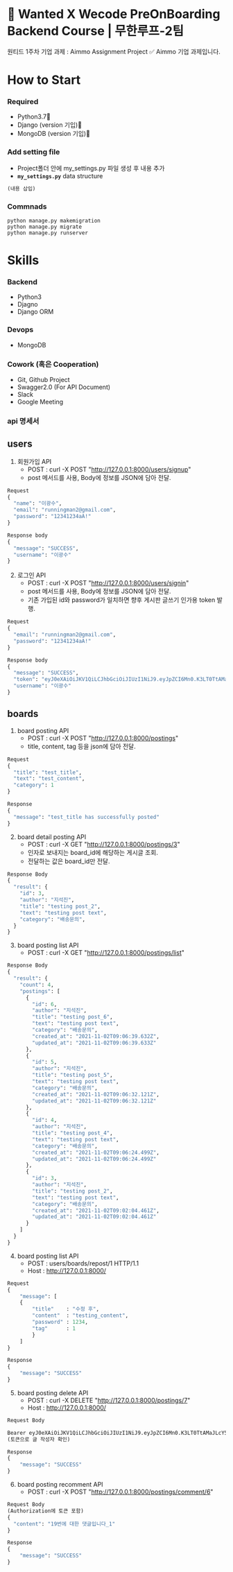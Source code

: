 # 🎊 Wanted X Wecode PreOnBoarding Backend Course | 무한루프-2팀
원티드 1주차 기업 과제 : Aimmo Assignment Project
  ✅ Aimmo 기업 과제입니다.

# How to Start

### Required
- Python3.7🔺
- Django (version 기입)🔺
- MongoDB (version 기입)🔺

### Add setting file
- Project폴더 안에 my_settings.py 파일 생성 후 내용 추가
- **`my_settings.py`** data structure
```py
(내용 삽입)
```

### Commnads
```shell
python manage.py makemigration
python manage.py migrate
python manage.py runserver
```

# Skills

### Backend
- Python3
- Djagno
- Django ORM

### Devops
- MongoDB

### Cowork (혹은 Cooperation)
- Git, Github Project
- Swagger2.0 (For API Document)
- Slack
- Google Meeting

### api 명세서

## users
1. 회원가입 API
    - POST : curl -X POST "http://127.0.0.1:8000/users/signup"
    - post 메서드를 사용, Body에 정보를 JSON에 담아 전달.
```python
Request
{
  "name": "이광수",
  "email": "runningman2@gmail.com",
  "password": "12341234aA!"
}
```
```python
Response body
{
  "message": "SUCCESS",
  "username": "이광수"
}
```
2. 로그인 API
    - POST : curl -X POST "http://127.0.0.1:8000/users/signin"
    - post 메서드를 사용, Body에 정보를 JSON에 담아 전달.
    - 기존 가입된 id와 password가 일치하면 향후 게시판 글쓰기 인가용 token 발행.
```python
Request
{
  "email": "runningman2@gmail.com",
  "password": "12341234aA!"
}
```
```python
Response body
{
  "message": "SUCCESS",
  "token": "eyJ0eXAiOiJKV1QiLCJhbGciOiJIUzI1NiJ9.eyJpZCI6Mn0.K3LT0TtAMaJLcY5jxz_5dwLh5ENBojWSCHkA49e_kgE",
  "username": "이광수"
}
```

## boards
1. board posting API
    - POST : curl -X POST "http://127.0.0.1:8000/postings"
    - title, content, tag 등을 json에 담아 전달.
```python
Request
{
  "title": "test_title",
  "text": "test_content",
  "category": 1
}
```
```python
Response
{
  "message": "test_title has successfully posted"
}
```
2. board detail posting API
    - POST : curl -X GET "http://127.0.0.1:8000/postings/3"
    - 인자로 보내지는 board_id에 해당하는 게시글 조회.
    - 전달하는 값은 board_id만 전달.
```python
Response Body
{
  "result": {
    "id": 3,
    "author": "지석진",
    "title": "testing post_2",
    "text": "testing post text",
    "category": "배송문의",
  }
}
```
3. board posting list API
    - POST : curl -X GET "http://127.0.0.1:8000/postings/list"
```python
Response Body
{
  "result": {
    "count": 4,
    "postings": [
      {
        "id": 6,
        "author": "지석진",
        "title": "testing post_6",
        "text": "testing post text",
        "category": "배송문의",
        "created_at": "2021-11-02T09:06:39.632Z",
        "updated_at": "2021-11-02T09:06:39.633Z"
      },
      {
        "id": 5,
        "author": "지석진",
        "title": "testing post_5",
        "text": "testing post text",
        "category": "배송문의",
        "created_at": "2021-11-02T09:06:32.121Z",
        "updated_at": "2021-11-02T09:06:32.121Z"
      },
      {
        "id": 4,
        "author": "지석진",
        "title": "testing post_4",
        "text": "testing post text",
        "category": "배송문의",
        "created_at": "2021-11-02T09:06:24.499Z",
        "updated_at": "2021-11-02T09:06:24.499Z"
      },
      {
        "id": 3,
        "author": "지석진",
        "title": "testing post_2",
        "text": "testing post text",
        "category": "배송문의",
        "created_at": "2021-11-02T09:02:04.461Z",
        "updated_at": "2021-11-02T09:02:04.461Z"
      }
    ]
  }
}
```
4. board posting list API
    - POST : users/boards/repost/1 HTTP/1.1
    - Host : http://127.0.0.1:8000/
```python
Request
{
    "message": [
    {
        "title"    : "수정 후",
        "content"  : "testing_content",
        "password" : 1234,
        "tag"      : 1
        }
    ]
}
```
```python
Response
{
    "message": "SUCCESS"
}
```
5. board posting delete API
    - POST : curl -X DELETE "http://127.0.0.1:8000/postings/7" 
    - Host : http://127.0.0.1:8000/
```python
Request Body

Bearer eyJ0eXAiOiJKV1QiLCJhbGciOiJIUzI1NiJ9.eyJpZCI6Mn0.K3LT0TtAMaJLcY5jxz_5dwLh5ENBojWSCHkA49e_kgE
(토큰으로 글 작성자 확인)

```
```python
Response
{
    "message": "SUCCESS"
}
```
6. board posting recomment API
    - POST : curl -X POST "http://127.0.0.1:8000/postings/comment/6"
```python
Request Body
(Authorization에 토큰 포함)
{
  "content": "19번에 대한 댓글입니다_1"
}
```
```python
Response
{
    "message": "SUCCESS"
}
```
